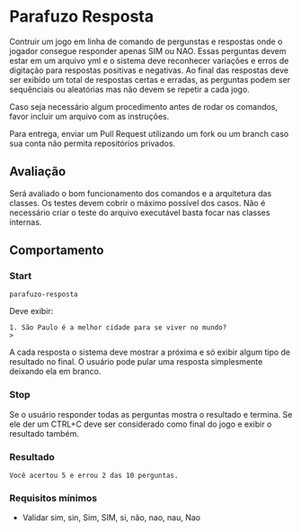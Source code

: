 # Parafuzo Resposta #

Contruir um jogo em linha de comando de pergunstas e respostas onde o jogador consegue responder apenas SIM ou NAO.
Essas perguntas devem estar em um arquivo yml e o sistema deve reconhecer variações e erros de digitação para respostas positivas e negativas.
Ao final das respostas deve ser exibido um total de respostas certas e erradas, as perguntas podem ser sequênciais ou aleatórias mas não devem se repetir a cada jogo.

Caso seja necessário algum procedimento antes de rodar os comandos, favor incluir um arquivo com as instruções.

Para entrega, enviar um Pull Request utilizando um fork ou um branch caso sua conta não permita repositórios privados.

## Avaliação ##

Será avaliado o bom funcionamento dos comandos e a arquitetura das classes.
Os testes devem cobrir o máximo possível dos casos.
Não é necessário criar o teste do arquivo executável basta focar nas classes internas.

## Comportamento ##

### Start ###

```
parafuzo-resposta
```
Deve exibir:
```
1. São Paulo é a melhor cidade para se viver no mundo?
> 
```

A cada resposta o sistema deve mostrar a próxima e só exibir algum tipo de resultado no final.
O usuário pode pular uma resposta simplesmente deixando ela em branco.

### Stop ###

Se o usuário responder todas as perguntas mostra o resultado e termina.
Se ele der um CTRL+C deve ser considerado como final do jogo e exibir o resultado também.

### Resultado ###

```
Você acertou 5 e errou 2 das 10 perguntas.
```

### Requisitos mínimos ###

* Validar sim, sin, Sim, SIM, si, não, nao, nau, Nao
